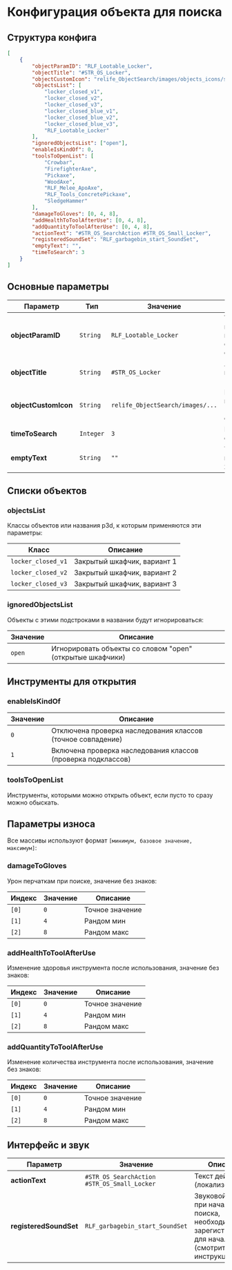 # Конфигурация объекта для поиска

## Структура конфига

```json
[
    {
        "objectParamID": "RLF_Lootable_Locker",
        "objectTitle": "#STR_OS_Locker",
        "objectCustomIcon": "relife_ObjectSearch/images/objects_icons/school-locker.edds",
        "objectsList": [
            "locker_closed_v1",
            "locker_closed_v2",
            "locker_closed_v3",
            "locker_closed_blue_v1",
            "locker_closed_blue_v2",
            "locker_closed_blue_v3",
            "RLF_Lootable_Locker"
        ],
        "ignoredObjectsList": ["open"],
        "enableIsKindOf": 0,
        "toolsToOpenList": [
            "Crowbar",
            "FirefighterAxe",
            "Pickaxe",
            "WoodAxe",
            "RLF_Melee_ApoAxe",
            "RLF_Tools_ConcretePickaxe",
            "SledgeHammer"
        ],
        "damageToGloves": [0, 4, 8],
        "addHealthToToolAfterUse": [0, 4, 8],
        "addQuantityToToolAfterUse": [0, 4, 8],
        "actionText": "#STR_OS_SearchAction #STR_OS_Small_Locker",
        "registeredSoundSet": "RLF_garbagebin_start_SoundSet",
        "emptyText": "",
        "timeToSearch": 3
    }
]
```

## Основные параметры

| Параметр | Тип | Значение | Описание |
|----------|-----|----------|----------|
| **objectParamID** | `String` | `RLF_Lootable_Locker` | Уникальный идентификатор параметров объекта из файла config_ObjectParam.json |
| **objectTitle** | `String` | `#STR_OS_Locker` | Локализованное название объекта (ключ строки) |
| **objectCustomIcon** | `String` | `relife_ObjectSearch/images/...` | Путь к кастомной иконке объекта (формат .edds), можно оставить пустым|
| **timeToSearch** | `Integer` | `3` | Время поиска в секундах |
| **emptyText** | `String` | `""` | Текст при пустом контейнере, если хотите переопределить |

## Списки объектов

### objectsList
Классы объектов или названия p3d, к которым применяются эти параметры:

| Класс | Описание |
|-------|----------|
| `locker_closed_v1` | Закрытый шкафчик, вариант 1 |
| `locker_closed_v2` | Закрытый шкафчик, вариант 2 |
| `locker_closed_v3` | Закрытый шкафчик, вариант 3 |

### ignoredObjectsList
Объекты с этими подстроками в названии будут игнорироваться:

| Значение | Описание |
|----------|----------|
| `open` | Игнорировать объекты со словом "open" (открытые шкафчики) |

## Инструменты для открытия
### enableIsKindOf
| Значение | Описание |
|----------|----------|
| `0` | Отключена проверка наследования классов (точное совпадение) |
| `1` | Включена проверка наследования классов (проверка подклассов) |

### toolsToOpenList
Инструменты, которыми можно открыть объект, если пусто то сразу можно обыскать.

## Параметры износа

Все массивы используют формат `[минимум, базовое значение, максимум]`:

### damageToGloves
Урон перчаткам при поиске, значение без знаков:

| Индекс | Значение | Описание |
|--------|----------|----------|
| `[0]` | `0` | Точное значение |
| `[1]` | `4` | Рандом мин |
| `[2]` | `8` | Рандом макс |

### addHealthToToolAfterUse
Изменение здоровья инструмента после использования, значение без знаков:

| Индекс | Значение | Описание |
|--------|----------|----------|
| `[0]` | `0` | Точное значение |
| `[1]` | `4` | Рандом мин |
| `[2]` | `8` |Рандом макс |

### addQuantityToToolAfterUse
Изменение количества инструмента после использования, значение без знаков:

| Индекс | Значение | Описание |
|--------|----------|----------|
| `[0]` | `0` | Точное значение |
| `[1]` | `4` | Рандом мин|
| `[2]` | `8` | Рандом макс |

## Интерфейс и звук

| Параметр | Значение | Описание |
|----------|----------|----------|
| **actionText** | `#STR_OS_SearchAction #STR_OS_Small_Locker` | Текст действия (локализованный) |
| **registeredSoundSet** | `RLF_garbagebin_start_SoundSet` | Звуковой набор при начале поиска, необходимо зарегистрировать для начала (смотрите инструкцию)|
